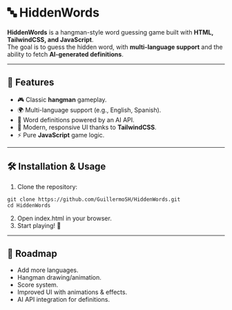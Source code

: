 # 🔤 HiddenWords

**HiddenWords** is a hangman-style word guessing game built with **HTML, TailwindCSS, and JavaScript**.  
The goal is to guess the hidden word, with **multi-language support** and the ability to fetch **AI-generated definitions**.

---

## 🚀 Features
- 🎮 Classic **hangman** gameplay.
- 🌍 Multi-language support (e.g., English, Spanish).
- 📖 Word definitions powered by an AI API.
- 🎨 Modern, responsive UI thanks to **TailwindCSS**.
- ⚡ Pure **JavaScript** game logic.

---

## 🛠️ Installation & Usage
1. Clone the repository:
```
git clone https://github.com/GuillermoSH/HiddenWords.git
cd HiddenWords
```
2. Open index.html in your browser.
3. Start playing! 🎉

---

## 📌 Roadmap
- Add more languages.
- Hangman drawing/animation.
- Score system.
- Improved UI with animations & effects.
- AI API integration for definitions.
